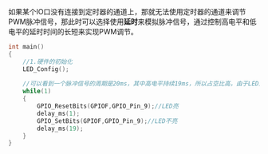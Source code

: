 如果某个IO口没有连接到定时器的通道上，那就无法使用定时器的通道来调节PWM脉冲信号，那此时可以选择使用**延时**来模拟脉冲信号，通过控制高电平和低电平的延时时间的长短来实现PWM调节。

```c
int main()
{
	//1.硬件的初始化
	LED_Config();
	
	//可以看到一个脉冲信号的周期是20ms，其中高电平持续19ms，所以占空比高，由于LED灯是低电平亮，所以占空比越高LED越暗
	while(1)
	{
		GPIO_ResetBits(GPIOF,GPIO_Pin_9);//LED亮
        delay_ms(1);
        GPIO_SetBits(GPIOF,GPIO_Pin_9);//LED不亮
        delay_ms(19);
	}
}
```

